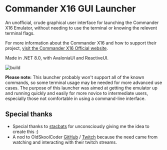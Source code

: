 # Commander X16 GUI Launcher
An unofficial, crude graphical user interface for launching the Commander X16 Emulator, without needing to use the terminal or knowing the relevent terminal flags.

For more information about the Commander X16 and how to support their project, [visit the Commander X16 Official website](https://www.commanderx16.com/).

Made in .NET 8.0, with AvaloniaUI and ReactiveUI.

![build](https://github.com/SimonShirley/commanderx16-launcher/actions/workflows/dotnet.yml/badge.svg)

**Please note:** This launcher probably won't support all of the known commands, so some terminal usage may be needed for more advanced use cases. The purpose of this launcher was aimed at getting the emulator up and running quickly and easily for more novice to intermediate users, especially those not comfortable in using a command-line interface.

## Special thanks
* Special thanks to [stacbats](https://github.com/stacbats/) for unconsciously giving me the idea to create this :)
* A nod to OldSkoolCoder [GitHub](https://github.com/OldSkoolCoder/) / [Twitch](https://twitch.tv/OldSkoolCoder) because the need came from watching and interacting with their twitch streams.
